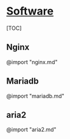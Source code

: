 <link rel="stylesheet" href="https://zhmhbest.gitee.io/hellomathematics/style/index.css">
<script src="https://zhmhbest.gitee.io/hellomathematics/style/index.js"></script>

# [Software](../index.html)

[TOC]

## Nginx

@import "nginx.md"

## Mariadb

@import "mariadb.md"

## aria2

@import "aria2.md"

